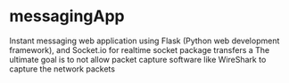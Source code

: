 # messagingApp
Instant messaging web application 
using Flask (Python web development framework), and 
Socket.io for realtime socket package transfers 
a
The ultimate goal is to not allow packet capture software like WireShark to capture the network packets 
